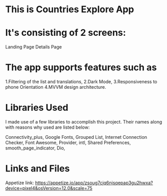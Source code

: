 # This is Countries Explore App

# It's consisting of 2 screens:
Landing Page
Details Page

# The app supports features such as

1.Filtering of the list and translations,
2.Dark Mode, 
3.Responsiveness to phone Orientation
4.MVVM design architecture. 

# Libraries Used
I made use of a few libraries to accomplish this project. Their names along with reasons why used are listed below:

Connectivity_plus,
Google Fonts,
Grouped List,
Internet Connection Checker,
Font Awesome,
Provider,
intl,
Shared Preferences,
smooth_page_indicator,
Dio,


# Links and Files

Appetize link: https://appetize.io/app/zsoug7cjq6njsqepap3gu2hwxa?device=pixel4&osVersion=12.0&scale=75
